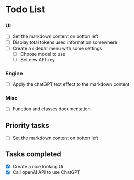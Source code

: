 # Todo List

### UI

- [ ] Set the markdown content on botton left
- [ ] Display total tokens used information somewhere
- [ ] Create a sidebar menu with some settings
  - [ ] Choose model to use
  - [ ] Set new API key

### Engine

- [ ] Apply the chatGPT text effect to the markdown content

### Misc

- [ ] Function and classes documentation

## Priority tasks

- [ ] Set the markdown content on botton left

## Tasks completed

- [x] Create a nice looking Ui
- [x] Call openAI API to use ChatGPT
